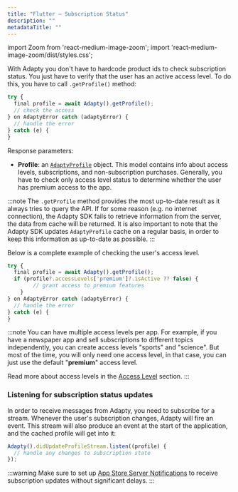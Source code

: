 ```yaml
---
title: "Flutter – Subscription Status"
description: ""
metadataTitle: ""
---
```


import Zoom from 'react-medium-image-zoom';
import 'react-medium-image-zoom/dist/styles.css';

With Adapty you don't have to hardcode product ids to check subscription status. You just have to verify that the user has an active access level. To do this, you have to call `.getProfile()` method:

```javascript title="Flutter"
try {
  final profile = await Adapty().getProfile();
  // check the access
} on AdaptyError catch (adaptyError) {
  // handle the error
} catch (e) {
}
```

Response parameters:

- **Profile**: an [`AdaptyProfile`](sdk-models#adaptyprofile) object. This model contains info about access levels, subscriptions, and non-subscription purchases. Generally, you have to check only access level status to determine whether the user has premium access to the app.

:::note
The `.getProfile` method provides the most up-to-date result as it always tries to query the API. If for some reason (e.g. no internet connection), the Adapty SDK fails to retrieve information from the server, the data from cache will be returned. It is also important to note that the Adapty SDK updates `AdaptyProfile` cache on a regular basis, in order to keep this information as up-to-date as possible.
:::

Below is a complete example of checking the user's access level.

```javascript title="Flutter"
try {
  final profile = await Adapty().getProfile();
  if (profile?.accessLevels['premium']?.isActive ?? false) {
		// grant access to premium features
	}
} on AdaptyError catch (adaptyError) {
  // handle the error
} catch (e) {
}
```

:::note
You can have multiple access levels per app. For example, if you have a newspaper app and sell subscriptions to different topics independently, you can create access levels "sports" and "science". But most of the time, you will only need one access level, in that case, you can just use the default "**premium**" access level.

Read more about access levels in the [Access Level](access-level) section.
:::

### Listening for subscription status updates

In order to receive messages from Adapty, you need to subscribe for a stream. Whenever the user's subscription changes, Adapty will fire an event. This stream will also produce an event at the start of the application, and the cached profile will get into it:

```javascript title="Flutter"
Adapty().didUpdateProfileStream.listen((profile) {
  // handle any changes to subscription state
});
```

:::warning
Make sure to set up [App Store Server Notifications](app-store-server-notifications) to receive subscription updates without significant delays.
:::